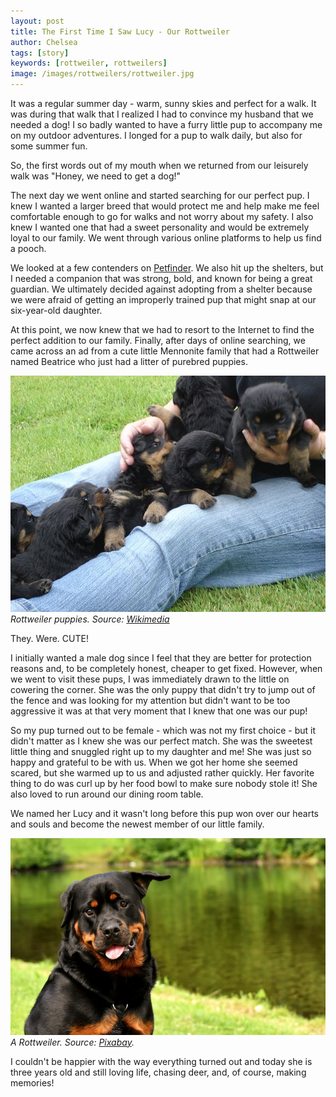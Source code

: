 ```yaml
---
layout: post
title: The First Time I Saw Lucy - Our Rottweiler
author: Chelsea
tags: [story]
keywords: [rottweiler, rottweilers]
image: /images/rottweilers/rottweiler.jpg
---
```


It was a regular summer day - warm, sunny skies and perfect for a walk. It was during that walk that I realized I had to convince my husband that we needed a dog! I so badly wanted to have a furry little pup to accompany me on my outdoor adventures. I longed for a pup to walk daily, but also for some summer fun. 

So, the first words out of my mouth when we returned from our leisurely walk was "Honey, we need to get a dog!"

The next day we went online and started searching for our perfect pup. I knew I wanted a larger breed that would protect me and help make me feel comfortable enough to go for walks and not worry about my safety. I also knew I wanted one that had a sweet personality and would be extremely loyal to our family. We went through various online platforms to help us find a pooch. 

We looked at a few contenders on [Petfinder](https://www.petfinder.com/). We also hit up the shelters, but I needed a companion that was strong, bold, and known for being a great guardian. We ultimately decided against adopting from a shelter because we were afraid of getting an improperly trained pup that might snap at our six-year-old daughter.

At this point, we now knew that we had to resort to the Internet to find the perfect addition to our family. Finally, after days of online searching, we came across an ad from a cute little Mennonite family that had a Rottweiler named Beatrice who just had a litter of purebred puppies.

![Rottweiler puppies.](/images/rottweilers/rottweiler-puppies.jpg)
*Rottweiler puppies. Source: [Wikimedia](https://commons.wikimedia.org/wiki/File:Rottweiler_puppies_at_3_weeks_old.jpg)*

They. Were. CUTE!

I initially wanted a male dog since I feel that they are better for protection reasons and, to be completely honest, cheaper to get fixed. However, when we went to visit these pups, I was immediately drawn to the little on cowering the corner. She was the only puppy that didn't try to jump out of the fence and was looking for my attention but didn't want to be too aggressive it was at that very moment that I knew that one was our pup!

So my pup turned out to be female - which was not my first choice - but it didn't matter as I knew she was our perfect match. She was the sweetest little thing and snuggled right up to my daughter and me! She was just so happy and grateful to be with us. When we got her home she seemed scared, but she warmed up to us and adjusted rather quickly. Her favorite thing to do was curl up by her food bowl to make sure nobody stole it! She also loved to run around our dining room table. 

We named her Lucy and it wasn't long before this pup won over our hearts and souls and become the newest member of our little family.

![A Rottweiler](/images/rottweilers/rottweiler.jpg)
*A Rottweiler. Source: [Pixabay](https://pixabay.com/photos/rottweiler-purebred-dog-animal-dog-3478955/).*

I couldn't be happier with the way everything turned out and today she is three years old and still loving life, chasing deer, and, of course, making memories!